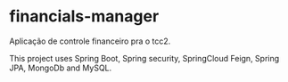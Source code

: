 # financials-manager
Aplicação de controle financeiro pra o tcc2.

This project uses Spring Boot, Spring security, SpringCloud Feign, Spring JPA, MongoDb and MySQL.
